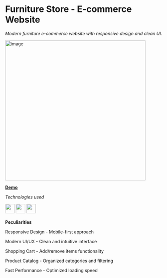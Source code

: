 <h1>Furniture Store - E-commerce Website</h1>

<i>Modern furniture e-commerce website with responsive design and clean UI.</i>

<img width="450" height="auto" alt="image" src="https://github.com/user-attachments/assets/a5ea8982-8e5b-4729-af69-dcfa7ad9d9e1" />


<a href="https://recordline1.github.io/Furniture-store"><b>Demo</b></a>
 
<i>Technologies used</i>
<div>
 <img width="30" height="auto" src="https://cdn.jsdelivr.net/gh/devicons/devicon@latest/icons/html5/html5-original-wordmark.svg" />          
 <img width="30" height="auto" src="https://cdn.jsdelivr.net/gh/devicons/devicon@latest/icons/sass/sass-original.svg" />
 <img width="30" height="auto" src="https://cdn.jsdelivr.net/gh/devicons/devicon@latest/icons/javascript/javascript-original.svg" />
</div>
<br>
 <b>Peculiarities</b> 

Responsive Design - Mobile-first approach

Modern UI/UX - Clean and intuitive interface

Shopping Cart - Add/remove items functionality

Product Catalog - Organized categories and filtering

Fast Performance - Optimized loading speed

